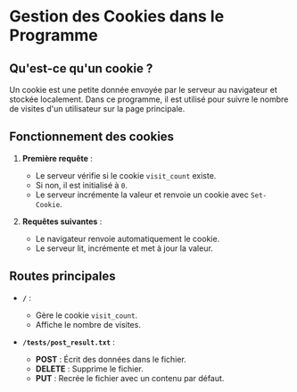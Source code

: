 # Gestion des Cookies dans le Programme

## Qu'est-ce qu'un cookie ?
Un cookie est une petite donnée envoyée par le serveur au navigateur et stockée localement. Dans ce programme, il est utilisé pour suivre le nombre de visites d'un utilisateur sur la page principale.

## Fonctionnement des cookies
1. **Première requête** :
   - Le serveur vérifie si le cookie `visit_count` existe.
   - Si non, il est initialisé à `0`.
   - Le serveur incrémente la valeur et renvoie un cookie avec `Set-Cookie`.

2. **Requêtes suivantes** :
   - Le navigateur renvoie automatiquement le cookie.
   - Le serveur lit, incrémente et met à jour la valeur.

## Routes principales
- **`/`** :
  - Gère le cookie `visit_count`.
  - Affiche le nombre de visites.

- **`/tests/post_result.txt`** :
  - **POST** : Écrit des données dans le fichier.
  - **DELETE** : Supprime le fichier.
  - **PUT** : Recrée le fichier avec un contenu par défaut.